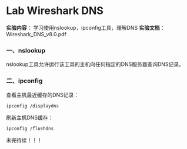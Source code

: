 # Lab Wireshark DNS
**实验内容**： 学习使用nslookup，ipconfig工具，理解DNS
**实验文档**： Wireshark_DNS_v8.0.pdf  

### 一、nslookup  
nslookup工具允许运行该工具的主机向任何指定的DNS服务器查询DNS记录。  

### 二、ipconfig  
查看主机最近缓存的DNS记录：  
```
ipconfig /displaydns
```
刷新主机DNS缓存：
```
ipconfig /flushdns
```
未完待续！！！








